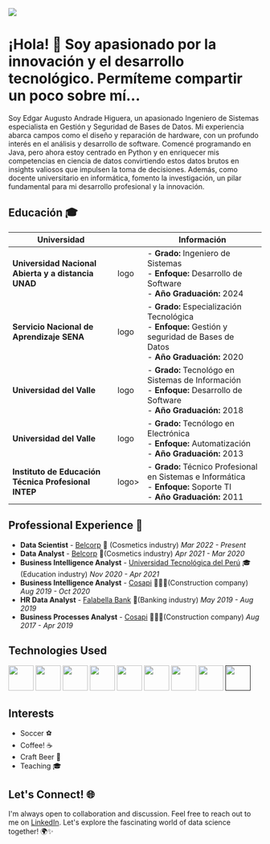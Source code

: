 ![](https://komarev.com/ghpvc/?username=AugustoAH&color=red)

# ¡Hola! 👋 Soy apasionado por la innovación y el desarrollo tecnológico. Permíteme compartir un poco sobre mí...

Soy Edgar Augusto Andrade Higuera, un apasionado Ingeniero de Sistemas especialista en Gestión y Seguridad de Bases de Datos. Mi experiencia abarca campos como el diseño y reparación de hardware, con un profundo interés en el análisis y desarrollo de software. Comencé programando en Java, pero ahora estoy centrado en Python y en enriquecer mis competencias en ciencia de datos convirtiendo estos datos brutos en insights valiosos que impulsen la toma de decisiones. Además, como docente universitario en informática, fomento la investigación, un pilar fundamental para mi desarrollo profesional y la innovación.

## Educación 🎓

| Universidad                         |                                  | Información                                    |
| ---------------------------------- | ----------------------------------------- | ---------------------------------------------- |
| **Universidad Nacional Abierta y a distancia UNAD**              | logo| - **Grado:** Ingeniero de Sistemas<br>- **Enfoque:** Desarrollo de Software<br>- **Año Graduación:** 2024 |
| **Servicio Nacional de Aprendizaje SENA**           | logo | - **Grado:** Especialización Tecnológica<br>- **Enfoque:** Gestión y seguridad de Bases de Datos<br>- **Año Graduación:** 2020 |
| **Universidad del Valle**           | logo | - **Grado:** Tecnológo en Sistemas de Información<br>- **Enfoque:** Desarrollo de Software <br>- **Año Graduación:** 2018 |
| **Universidad del Valle** | logo | - **Grado:** Tecnólogo en Electrónica<br>- **Enfoque:** Automatización<br>- **Año Graduación:** 2013 |
| **Instituto de Educación Técnica Profesional INTEP**                | logo> | - **Grado:** Técnico Profesional en Sistemas e Informática<br>- **Enfoque:** Soporte TI<br>- **Año Graduación:** 2011 |


## Professional Experience 💼

* **Data Scientist** - [Belcorp](https://www.belcorp.biz/en/) 💄 (Cosmetics industry) *Mar 2022 - Present*
* **Data Analyst** - [Belcorp](https://www.belcorp.biz/en/) 💄(Cosmetics industry) *Apr 2021 - Mar 2020*
* **Business Intelligence Analyst** - [Universidad Tecnológica del Perú](https://www.utp.edu.pe/web/?utm_source=google&utm_medium=cpc&utm_campaign=consideration_todas_search_trafico_lima-provincias_aon_utp&utm_term=todas_lima-provincias_kw-exacta-utp&utm_content=rsa&gad_source=1&gclid=EAIaIQobChMIi9_6xu_OgwMVLmNHAR1QUQE8EAAYASAAEgJVOvD_BwE) 🎓(Education industry) *Nov 2020 - Apr 2021*
* **Business Intelligence Analyst** - [Cosapi](https://www.cosapi.com.pe/Site/Index.aspx?aID=430) 👷🏼‍♂️(Construction company) *Aug 2019 - Oct 2020*
* **HR Data Analyst** - [Falabella Bank](https://www.bancofalabella.pe/) 🏦(Banking industry) *May 2019 - Aug 2019*
* **Business Processes Analyst** - [Cosapi](https://www.cosapi.com.pe/Site/Index.aspx?aID=430) 👷🏼‍♂️(Construction company) *Aug 2017 - Apr 2019*





<!--
### Data Scientist | Belcorp | *Mar 2022 - Present*

- Developed Machine Learning models to predict demand of beauty products sold in digital channels, resulting in error reduction of 36% allowing to improve accuracy of stock forecasting for supply chain
- Conducted exploratory Machine Learning techniques to uncover patterns and trends allowing to improve model performance for demand forecasting and reducing bias by 33%
- Participated in company’s digital transformation by implementing Auto Machine Learning Platform enabling non-technical team members from Logistics, Commercial and Finance departments to independently perform predictive modeling
- Collaborated with stakeholders and cross-functional teams such as VPs, Product Managers, and Product Owners to identify potential business improvements aimed to reduce cost and improve efficiency
Data

### Data Analyst | Belcorp | *Apr 2021 - Mar 2020*

- Established comprehensive data collection strategy for e-commerce features by proposing new methods to measure impact; gathered data on KPIs established and prioritized in collaboration with stakeholders and Product Managers
- Developed Machine Learning models for product recommendations to e-commerce customers; improving conversion rate by 20% and optimized personalization algorithms to increase attributable sales by 5%
- Designed dashboards to convert digital and commercial data into actionable insights, helping to prioritize new features developed in e-commerce platform that led to an increase of 5% in conversion rate

### Business Intelligence Analyst | Universidad Tecnologica del Peru | *Nov 2020 - Apr 2021*

- Aggregated information from commercial area and created user-friendly dashboards, encouraging utilization, achieving a 90% adoption rate among stakeholders
- Implemented Extract-Transform-Load procedures to amass data from CRM Dynamics 365, ERP Oracle PS, Google Analytics, and Facebook Ads, resulting in comprehensive collection of all commercial data

## Projects 🚀

### [Project 1 Name]

- Description: [Brief Description of the Project]
- Technologies Used: [List of Technologies/Languages]
- [Link to Project Repository]

### [Project 2 Name]

- Description: [Brief Description of the Project]
- Technologies Used: [List of Technologies/Languages]
- [Link to Project Repository]

-->
## Technologies Used

[<img src="https://cdn.jsdelivr.net/gh/devicons/devicon/icons/python/python-original-wordmark.svg" height="50" />](https://www.python.org/)
[<img src="https://cdn.jsdelivr.net/gh/devicons/devicon/icons/rstudio/rstudio-original.svg" height="50" />](https://www.rstudio.com/)
[<img src="https://cdn.jsdelivr.net/gh/devicons/devicon/icons/html5/html5-original.svg" height="50" />](https://developer.mozilla.org/en-US/docs/Web/Guide/HTML/HTML5)
[<img src="https://cdn.jsdelivr.net/gh/devicons/devicon/icons/django/django-plain.svg" height="50" />](https://www.djangoproject.com/)
[<img src="https://cdn.jsdelivr.net/gh/devicons/devicon/icons/mysql/mysql-original-wordmark.svg" height="50" />](https://www.mysql.com/)
[<img src="https://cdn.jsdelivr.net/gh/devicons/devicon/icons/microsoftsqlserver/microsoftsqlserver-plain-wordmark.svg" height="50" />](https://www.microsoft.com/en-us/sql-server/)
[<img src="https://cdn.jsdelivr.net/gh/devicons/devicon/icons/amazonwebservices/amazonwebservices-original-wordmark.svg" height="50" />](https://aws.amazon.com/)
[<img src="https://cdn.jsdelivr.net/gh/devicons/devicon/icons/googlecloud/googlecloud-original-wordmark.svg" height="50" />](https://cloud.google.com/)
[<img src="https://cdn.jsdelivr.net/gh/devicons/devicon/icons/flask/flask-original-wordmark.svg" height="50"/>]()

## Interests
* Soccer ⚽️
* Coffee! ☕️
* Craft Beer 🍺
* Teaching 🎓

## Let's Connect! 🌐

I'm always open to collaboration and discussion. Feel free to reach out to me on [LinkedIn](https://www.linkedin.com/in/carlosadrianalarcon/?locale=en_US). Let's explore the fascinating world of data science together! 🌍✨
